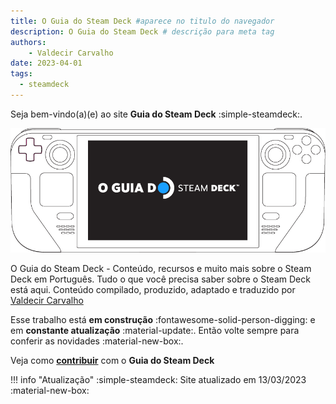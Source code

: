 ```yaml
---
title: O Guia do Steam Deck #aparece no titulo do navegador
description: O Guia do Steam Deck # descrição para meta tag
authors:
    - Valdecir Carvalho
date: 2023-04-01
tags:
  - steamdeck
---
```



Seja bem-vindo(a)(e) ao site **Guia do Steam Deck** :simple-steamdeck:.

![](img/o-guia-do-steam-deck-portugues-logo.png)

O Guia do Steam Deck - Conteúdo, recursos e muito mais sobre o Steam Deck em Português. Tudo o que você precisa saber sobre o Steam Deck está aqui. Conteúdo compilado, produzido, adaptado e traduzido por [Valdecir Carvalho](https://iamval.me)

Esse trabalho está **em construção** :fontawesome-solid-person-digging: e em **constante atualização** :material-update:. Então volte sempre para conferir as novidades :material-new-box:.

Veja como [**contribuir**](contribua.md) com o **Guia do Steam Deck**

!!! info "Atualização"
    :simple-steamdeck: Site atualizado em 13/03/2023 :material-new-box:
